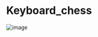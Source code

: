 # Keyboard_chess

![image](https://github.com/user-attachments/assets/c2af47ae-19f6-4047-8aee-524e787e5580)
